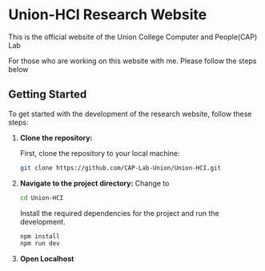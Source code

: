 # Union-HCI Research Website
This is the official website of the Union College Computer and People(CAP) Lab

For those who are working on this website with me. Please follow the steps below

## Getting Started

To get started with the development of the research website, follow these steps:

1. **Clone the repository:**

   First, clone the repository to your local machine:

   ```bash
   git clone https://github.com/CAP-Lab-Union/Union-HCI.git
    ```

2. **Navigate to the project directory:**
    Change to 
    ```bash
    cd Union-HCI
    ```

    Install the required dependencies for the project and run the development.

    ```bash 
    npm install
    npm run dev
    ```
3. **Open Localhost**
